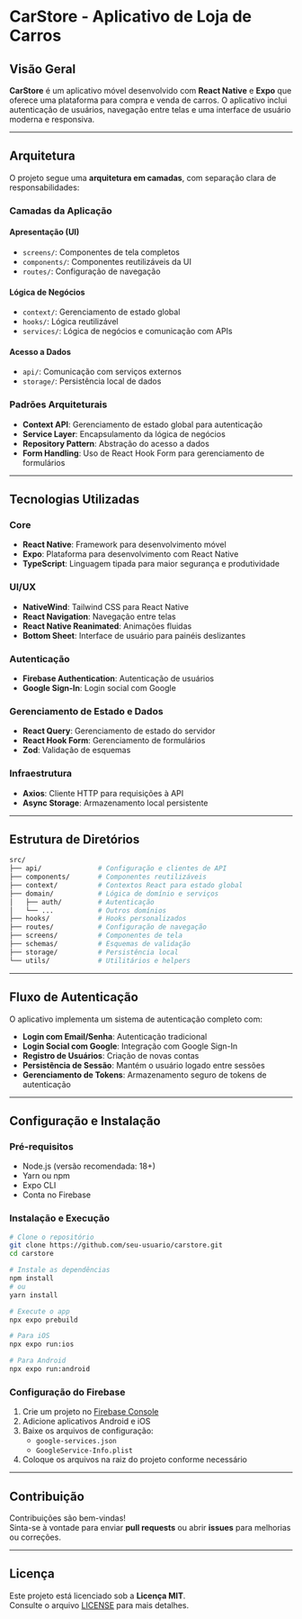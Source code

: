 # CarStore - Aplicativo de Loja de Carros

## Visão Geral

**CarStore** é um aplicativo móvel desenvolvido com **React Native** e **Expo** que oferece uma plataforma para compra e venda de carros. O aplicativo inclui autenticação de usuários, navegação entre telas e uma interface de usuário moderna e responsiva.

---

## Arquitetura

O projeto segue uma **arquitetura em camadas**, com separação clara de responsabilidades:

### Camadas da Aplicação

#### Apresentação (UI)
- `screens/`: Componentes de tela completos
- `components/`: Componentes reutilizáveis da UI
- `routes/`: Configuração de navegação

#### Lógica de Negócios
- `context/`: Gerenciamento de estado global
- `hooks/`: Lógica reutilizável
- `services/`: Lógica de negócios e comunicação com APIs

#### Acesso a Dados
- `api/`: Comunicação com serviços externos
- `storage/`: Persistência local de dados

### Padrões Arquiteturais
- **Context API**: Gerenciamento de estado global para autenticação
- **Service Layer**: Encapsulamento da lógica de negócios
- **Repository Pattern**: Abstração do acesso a dados
- **Form Handling**: Uso de React Hook Form para gerenciamento de formulários

---

## Tecnologias Utilizadas

### Core
- **React Native**: Framework para desenvolvimento móvel
- **Expo**: Plataforma para desenvolvimento com React Native
- **TypeScript**: Linguagem tipada para maior segurança e produtividade

### UI/UX
- **NativeWind**: Tailwind CSS para React Native
- **React Navigation**: Navegação entre telas
- **React Native Reanimated**: Animações fluidas
- **Bottom Sheet**: Interface de usuário para painéis deslizantes

### Autenticação
- **Firebase Authentication**: Autenticação de usuários
- **Google Sign-In**: Login social com Google

### Gerenciamento de Estado e Dados
- **React Query**: Gerenciamento de estado do servidor
- **React Hook Form**: Gerenciamento de formulários
- **Zod**: Validação de esquemas

### Infraestrutura
- **Axios**: Cliente HTTP para requisições à API
- **Async Storage**: Armazenamento local persistente

---

## Estrutura de Diretórios

```bash
src/
├── api/              # Configuração e clientes de API
├── components/       # Componentes reutilizáveis
├── context/          # Contextos React para estado global
├── domain/           # Lógica de domínio e serviços
│   ├── auth/         # Autenticação
│   └── ...           # Outros domínios
├── hooks/            # Hooks personalizados
├── routes/           # Configuração de navegação
├── screens/          # Componentes de tela
├── schemas/          # Esquemas de validação
├── storage/          # Persistência local
└── utils/            # Utilitários e helpers
```

---

## Fluxo de Autenticação

O aplicativo implementa um sistema de autenticação completo com:

- **Login com Email/Senha**: Autenticação tradicional
- **Login Social com Google**: Integração com Google Sign-In
- **Registro de Usuários**: Criação de novas contas
- **Persistência de Sessão**: Mantém o usuário logado entre sessões
- **Gerenciamento de Tokens**: Armazenamento seguro de tokens de autenticação

---

## Configuração e Instalação

### Pré-requisitos

- Node.js (versão recomendada: 18+)
- Yarn ou npm
- Expo CLI
- Conta no Firebase

### Instalação e Execução

```bash
# Clone o repositório
git clone https://github.com/seu-usuario/carstore.git
cd carstore

# Instale as dependências
npm install
# ou
yarn install

# Execute o app
npx expo prebuild

# Para iOS
npx expo run:ios

# Para Android
npx expo run:android
```

### Configuração do Firebase

1. Crie um projeto no [Firebase Console](https://console.firebase.google.com/)
2. Adicione aplicativos Android e iOS
3. Baixe os arquivos de configuração:
   - `google-services.json`
   - `GoogleService-Info.plist`
4. Coloque os arquivos na raiz do projeto conforme necessário

---

## Contribuição

Contribuições são bem-vindas!  
Sinta-se à vontade para enviar **pull requests** ou abrir **issues** para melhorias ou correções.

---

## Licença

Este projeto está licenciado sob a **Licença MIT**.  
Consulte o arquivo [LICENSE](./LICENSE) para mais detalhes.
